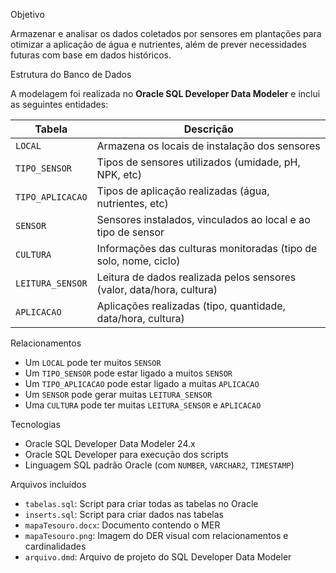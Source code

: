 


Objetivo

Armazenar e analisar os dados coletados por sensores em plantações para otimizar a aplicação de água e nutrientes, além de prever necessidades futuras com base em dados históricos.

Estrutura do Banco de Dados

A modelagem foi realizada no **Oracle SQL Developer Data Modeler** e inclui as seguintes entidades:

| Tabela           | Descrição                                                                 |
|------------------|---------------------------------------------------------------------------|
| `LOCAL`          | Armazena os locais de instalação dos sensores                             |
| `TIPO_SENSOR`    | Tipos de sensores utilizados (umidade, pH, NPK, etc)                      |
| `TIPO_APLICACAO` | Tipos de aplicação realizadas (água, nutrientes, etc)                     |
| `SENSOR`         | Sensores instalados, vinculados ao local e ao tipo de sensor              |
| `CULTURA`        | Informações das culturas monitoradas (tipo de solo, nome, ciclo)          |
| `LEITURA_SENSOR` | Leitura de dados realizada pelos sensores (valor, data/hora, cultura)     |
| `APLICACAO`      | Aplicações realizadas (tipo, quantidade, data/hora, cultura)              |

Relacionamentos

- Um `LOCAL` pode ter muitos `SENSOR`
- Um `TIPO_SENSOR` pode estar ligado a muitos `SENSOR`
- Um `TIPO_APLICACAO` pode estar ligado a muitas `APLICACAO`
- Um `SENSOR` pode gerar muitas `LEITURA_SENSOR`
- Uma `CULTURA` pode ter muitas `LEITURA_SENSOR` e `APLICACAO`

Tecnologias

- Oracle SQL Developer Data Modeler 24.x
- Oracle SQL Developer para execução dos scripts
- Linguagem SQL padrão Oracle (com `NUMBER`, `VARCHAR2`, `TIMESTAMP`)

Arquivos incluídos

- `tabelas.sql`: Script para criar todas as tabelas no Oracle
- `inserts.sql`: Script para criar dados nas tabelas
- `mapaTesouro.docx`: Documento contendo o MER
- `mapaTesouro.png`: Imagem do DER visual com relacionamentos e cardinalidades
- `arquivo.dmd`: Arquivo de projeto do SQL Developer Data Modeler


